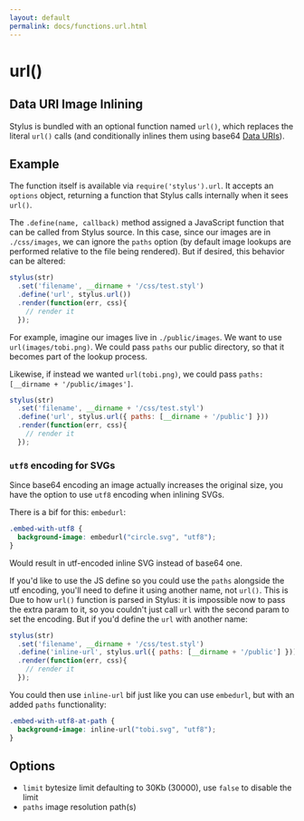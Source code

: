 ```yaml
---
layout: default
permalink: docs/functions.url.html
---
```


# url()

## Data URI Image Inlining

Stylus is bundled with an optional function named `url()`, which replaces the literal `url()` calls (and conditionally inlines them using base64 [Data URIs](http://en.wikipedia.org/wiki/Data_URI_scheme)).

## Example

The function itself is available via `require('stylus').url`. It accepts an `options` object, returning a function that Stylus calls internally when it sees `url()`.

The `.define(name, callback)` method assigned a JavaScript function that can be called from Stylus source. In this case, since our images are in `./css/images`,  we can ignore the `paths` option (by default image lookups are performed relative to the file being rendered).  But if desired, this behavior can be altered:

```js
stylus(str)
  .set('filename', __dirname + '/css/test.styl')
  .define('url', stylus.url())
  .render(function(err, css){
    // render it
  });
```

For example, imagine our images live in `./public/images`. We want to use `url(images/tobi.png)`.  We could pass `paths` our public directory, so that it becomes part of the lookup process. 

Likewise, if instead we wanted `url(tobi.png)`, we could pass `paths: [__dirname + '/public/images']`.

```js
stylus(str)
  .set('filename', __dirname + '/css/test.styl')
  .define('url', stylus.url({ paths: [__dirname + '/public'] }))
  .render(function(err, css){
    // render it
  });
```

### `utf8` encoding for SVGs

Since base64 encoding an image actually increases the original size, you have the option to use `utf8` encoding when inlining SVGs.

There is a bif for this: `embedurl`:

```css
.embed-with-utf8 {
  background-image: embedurl("circle.svg", "utf8");
}
```

Would result in utf-encoded inline SVG instead of base64 one.

If you'd like to use the JS define so you could use the `paths` alongside the utf encoding, you'll need to define it using another name, not `url()`. This is Due to how `url()` function is parsed in Stylus: it is impossible now to pass the extra param to it, so you couldn't just call `url` with the second param to set the encoding. But if you'd define the `url` with another name:

```js
stylus(str)
  .set('filename', __dirname + '/css/test.styl')
  .define('inline-url', stylus.url({ paths: [__dirname + '/public'] }))
  .render(function(err, css){
    // render it
  });
```

You could then use `inline-url` bif just like you can use `embedurl`, but with an added `paths` functionality:

```css
.embed-with-utf8-at-path {
  background-image: inline-url("tobi.svg", "utf8");
}
```
## Options

- `limit` bytesize limit defaulting to 30Kb (30000), use `false` to disable the limit
- `paths` image resolution path(s)
